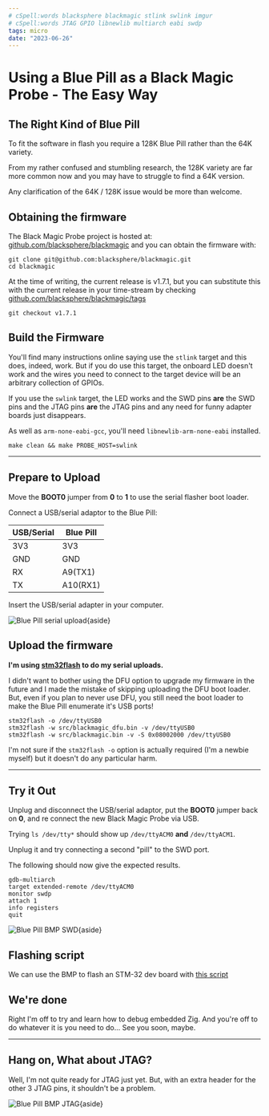 ```yaml
---
# cSpell:words blacksphere blackmagic stlink swlink imgur
# cSpell:words JTAG GPIO libnewlib multiarch eabi swdp
tags: micro
date: "2023-06-26"
---
```

# Using a Blue Pill as a Black Magic Probe - The Easy Way

## The Right Kind of Blue Pill

To fit the software in flash you require a 128K Blue Pill rather than the 64K
variety.

From my rather confused and stumbling research, the 128K variety are far more
common now and you may have to struggle to find a 64K version.

Any clarification of the 64K / 128K issue would be more than welcome.

## Obtaining the firmware

The Black Magic Probe project is hosted at:
[github.com/blacksphere/blackmagic](https://github.com/blacksphere/blackmagic)
and you can obtain the firmware with:

```text
git clone git@github.com:blacksphere/blackmagic.git
cd blackmagic
```

At the time of writing, the current release is v1.7.1, but you can substitute
this with the current release in your time-stream by checking
[github.com/blacksphere/blackmagic/tags](https://github.com/blacksphere/blackmagic/tags)

```text
git checkout v1.7.1
```

## Build the Firmware

You'll find many instructions online saying use the `stlink` target and this
does, indeed, work. But if you do use this target, the onboard LED doesn't work
and the wires you need to connect to the target device will be an arbitrary
collection of GPIOs.

If you use the `swlink` target, the LED works and the SWD pins **are** the SWD
pins and the JTAG pins **are** the JTAG pins and any need for funny adapter
boards just disappears.

As well as `arm-none-eabi-gcc`, you'll need `libnewlib-arm-none-eabi` installed.

```text
make clean && make PROBE_HOST=swlink
```

--------------------------------------------------------------------------------

## Prepare to Upload

Move the **BOOT0** jumper from **0** to **1** to use the serial flasher boot
loader.

Connect a USB/serial adaptor to the Blue Pill:

| USB/Serial | Blue Pill |
| ---------- | --------- |
| 3V3        | 3V3       |
| GND        | GND       |
| RX         | A9(TX1)   |
| TX         | A10(RX1)  |

Insert the USB/serial adapter in your computer.

![Blue Pill serial upload](https://i.imgur.com/dKSzLko.jpg){aside}

## Upload the firmware

**I'm using [stm32flash](https://aur.archlinux.org/packages/stm32flash) to do my
serial uploads.**

I didn't want to bother using the DFU option to upgrade my firmware in the
future and I made the mistake of skipping uploading the DFU boot loader. But,
even if you plan to never use DFU, you still need the boot loader to make the
Blue Pill enumerate it's USB ports!

```text
stm32flash -o /dev/ttyUSB0
stm32flash -w src/blackmagic_dfu.bin -v /dev/ttyUSB0
stm32flash -w src/blackmagic.bin -v -S 0x08002000 /dev/ttyUSB0
```

I'm not sure if the `stm32flash -o` option is actually required (I'm a newbie
myself) but it doesn't do any particular harm.

--------------------------------------------------------------------------------

## Try it Out

Unplug and disconnect the USB/serial adaptor, put the **BOOT0** jumper back on
**0**, and re connect the new Black Magic Probe via USB.

Trying `ls /dev/tty*` should show up `/dev/ttyACM0` **and** `/dev/ttyACM1`.

Unplug it and try connecting a second "pill" to the SWD port.

The following should now give the expected results.

```text
gdb-multiarch
target extended-remote /dev/ttyACM0
monitor swdp
attach 1
info registers
quit
```

![Blue Pill BMP SWD](https://i.imgur.com/D0Xk3ND.jpg){aside}

## Flashing script

We can use the BMP to flash an STM-32 dev board with
[this script](https://github.com/andy-preston/avrnude/blob/master/avrnude/scripts/bmp-flash)

## We're done

Right I'm off to try and learn how to debug embedded Zig. And you're off to do
whatever it is you need to do... See you soon, maybe.

--------------------------------------------------------------------------------

## Hang on, What about JTAG?

Well, I'm not quite ready for JTAG just yet. But, with an extra header for the
other 3 JTAG pins, it shouldn't be a problem.

![Blue Pill BMP JTAG](https://i.imgur.com/c0yRLfN.jpg){aside}
